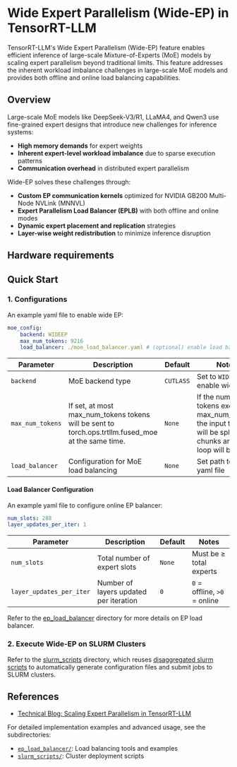 # Wide Expert Parallelism (Wide-EP) in TensorRT-LLM

TensorRT-LLM's Wide Expert Parallelism (Wide-EP) feature enables efficient inference of large-scale Mixture-of-Experts (MoE) models by scaling expert parallelism beyond traditional limits. This feature addresses the inherent workload imbalance challenges in large-scale MoE models and provides both offline and online load balancing capabilities.

## Overview

Large-scale MoE models like DeepSeek-V3/R1, LLaMA4, and Qwen3 use fine-grained expert designs that introduce new challenges for inference systems:

- **High memory demands** for expert weights
- **Inherent expert-level workload imbalance** due to sparse execution patterns
- **Communication overhead** in distributed expert parallelism

Wide-EP solves these challenges through:

- **Custom EP communication kernels** optimized for NVIDIA GB200 Multi-Node NVLink (MNNVL)
- **Expert Parallelism Load Balancer (EPLB)** with both offline and online modes
- **Dynamic expert placement and replication** strategies
- **Layer-wise weight redistribution** to minimize inference disruption

## Hardware requirements

## Quick Start

### 1. Configurations

An example yaml file to enable wide EP:
```yaml
moe_config:
    backend: WIDEEP
    max_num_tokens: 9216
    load_balancer: ./moe_load_balancer.yaml # (optional) enable load balancer
```

| Parameter | Description | Default | Notes |
|-----------|-------------|---------|-------|
| `backend` | MoE backend type | `CUTLASS` | Set to `WIDEEP` to enable wide EP |
| `max_num_tokens` | If set, at most max_num_tokens tokens will be sent to torch.ops.trtllm.fused_moe at the same time.  | `None` | If the number of tokens exceeds max_num_tokens, the input tensors will be split into chunks and a for loop will be used. |
| `load_balancer` | Configuration for MoE load balancing | `None` | Set path to the yaml file |

#### Load Balancer Configuration

An example yaml file to configure online EP balancer:
```yaml
num_slots: 288
layer_updates_per_iter: 1
```

| Parameter | Description | Default | Notes |
|-----------|-------------|---------|-------|
| `num_slots` | Total number of expert slots | `None` | Must be ≥ total experts |
| `layer_updates_per_iter` | Number of layers updated per iteration | `0` | `0` = offline, `>0` = online |

Refer to the [ep_load_balancer](./ep_load_balancer/) directory for more details on EP load balancer.

### 2. Execute Wide-EP on SLURM Clusters

Refer to the [slurm_scripts](./slurm_scripts/) directory, which reuses [disaggregated slurm scripts](../disaggregated/slurm/) to automatically generate configuration files and submit jobs to SLURM clusters.

## References

- [Technical Blog: Scaling Expert Parallelism in TensorRT-LLM](https://github.com/NVIDIA/TensorRT-LLM/blob/main/docs/source/blogs/tech_blog/blog4_Scaling_Expert_Parallelism_in_TensorRT-LLM.md)

For detailed implementation examples and advanced usage, see the subdirectories:
- [`ep_load_balancer/`](ep_load_balancer/): Load balancing tools and examples
- [`slurm_scripts/`](slurm_scripts/): Cluster deployment scripts
